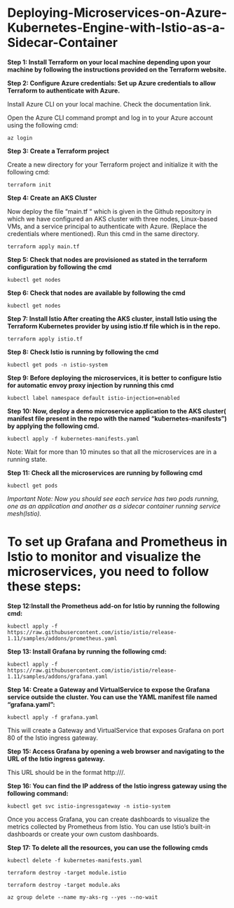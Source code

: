 # Deploying-Microservices-on-Azure-Kubernetes-Engine-with-Istio-as-a-Sidecar-Container
**Step 1: Install Terraform on your local machine depending upon your machine by following the instructions provided on the Terraform website.**

**Step 2: Configure Azure credentials: Set up Azure credentials to allow Terraform to authenticate with Azure.**

Install Azure CLI on your local machine. Check the documentation link.

Open the Azure CLI command prompt and log in to your Azure account using the following cmd:

``az login``

**Step 3: Create a Terraform project**

Create a new directory for your Terraform project and initialize it with the following cmd:

``terraform init``

**Step 4: Create an AKS Cluster**

Now deploy the file “main.tf “ which is given in the Github repository in which we have configured an AKS cluster with three nodes, Linux-based VMs, and a service principal to authenticate with Azure. (Replace the credentials where mentioned).
Run this cmd in the same directory.

``terraform apply main.tf``

**Step 5: Check that nodes are provisioned as stated in the terraform configuration by following the cmd**

``kubectl get nodes``

**Step 6: Check that nodes are available by following the cmd**

``kubectl get nodes``

**Step 7: Install Istio After creating the AKS cluster, install Istio using the Terraform Kubernetes provider by using istio.tf file which is in the repo.**

``terraform apply istio.tf``

**Step 8: Check Istio is running by following the cmd**

``kubectl get pods -n istio-system``

**Step 9: Before deploying the microservices, it is better to configure Istio for automatic envoy proxy injection by running this cmd**

``kubectl label namespace default istio-injection=enabled``

**Step 10: Now, deploy a demo microservice application to the AKS cluster( manifest file present in the repo with the named “kubernetes-manifests”) by applying the following cmd.**

``kubectl apply -f kubernetes-manifests.yaml``

Note: Wait for more than 10 minutes so that all the microservices are in a running state.

**Step 11: Check all the microservices are running by following cmd**

``kubectl get pods``

*Important Note: Now you should see each service has two pods running, one as an application and another as a sidecar container running service mesh(Istio).*

# To set up Grafana and Prometheus in Istio to monitor and visualize the microservices, you need to follow these steps:

**Step 12:Install the Prometheus add-on for Istio by running the following cmd:**

``kubectl apply -f https://raw.githubusercontent.com/istio/istio/release-1.11/samples/addons/prometheus.yaml``

**Step 13: Install Grafana by running the following cmd:**

``kubectl apply -f https://raw.githubusercontent.com/istio/istio/release-1.11/samples/addons/grafana.yaml``

**Step 14: Create a Gateway and VirtualService to expose the Grafana service outside the cluster. You can use the YAML manifest file named “grafana.yaml”:**

``kubectl apply -f grafana.yaml``

This will create a Gateway and VirtualService that exposes Grafana on port 80 of the Istio ingress gateway.

**Step 15: Access Grafana by opening a web browser and navigating to the URL of the Istio ingress gateway.**

This URL should be in the format http://<istio-ingress-gateway-ip>/.

**Step 16: You can find the IP address of the Istio ingress gateway using the following command:**

``kubectl get svc istio-ingressgateway -n istio-system``

Once you access Grafana, you can create dashboards to visualize the metrics collected by Prometheus from Istio. You can use Istio’s built-in dashboards or create your own custom dashboards.

**Step 17: To delete all the resources, you can use the following cmds**

```
kubectl delete -f kubernetes-manifests.yaml

terraform destroy -target module.istio

terraform destroy -target module.aks

az group delete --name my-aks-rg --yes --no-wait
```
